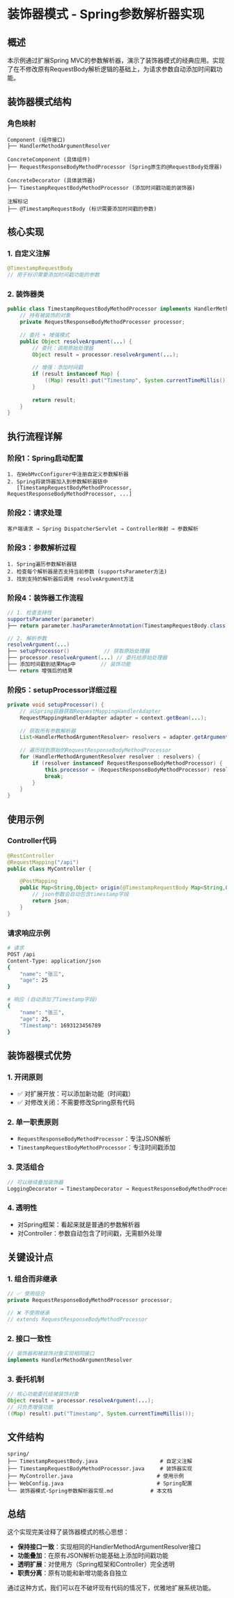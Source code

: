# 装饰器模式 - Spring参数解析器实现

## 概述

本示例通过扩展Spring MVC的参数解析器，演示了装饰器模式的经典应用。实现了在不修改原有RequestBody解析逻辑的基础上，为请求参数自动添加时间戳功能。

## 装饰器模式结构

### 角色映射
```
Component (组件接口) 
├── HandlerMethodArgumentResolver

ConcreteComponent (具体组件)
├── RequestResponseBodyMethodProcessor (Spring原生的@RequestBody处理器)

ConcreteDecorator (具体装饰器)
├── TimestampRequestBodyMethodProcessor (添加时间戳功能的装饰器)

注解标记
├── @TimestampRequestBody (标识需要添加时间戳的参数)
```

## 核心实现

### 1. 自定义注解
```java
@TimestampRequestBody
// 用于标识需要添加时间戳功能的参数
```

### 2. 装饰器类
```java
public class TimestampRequestBodyMethodProcessor implements HandlerMethodArgumentResolver {
    // 持有被装饰的对象
    private RequestResponseBodyMethodProcessor processor;
    
    // 委托 + 增强模式
    public Object resolveArgument(...) {
        // 委托：调用原始处理器
        Object result = processor.resolveArgument(...);
        
        // 增强：添加时间戳
        if (result instanceof Map) {
            ((Map) result).put("Timestamp", System.currentTimeMillis());
        }
        
        return result;
    }
}
```

## 执行流程详解

### 阶段1：Spring启动配置
```
1. 在WebMvcConfigurer中注册自定义参数解析器
2. Spring将装饰器加入到参数解析器链中
   [TimestampRequestBodyMethodProcessor, RequestResponseBodyMethodProcessor, ...]
```

### 阶段2：请求处理
```
客户端请求 → Spring DispatcherServlet → Controller映射 → 参数解析
```

### 阶段3：参数解析过程
```
1. Spring遍历参数解析器链
2. 检查每个解析器是否支持当前参数 (supportsParameter方法)
3. 找到支持的解析器后调用 resolveArgument方法
```

### 阶段4：装饰器工作流程
```java
// 1. 检查支持性
supportsParameter(parameter)
├── return parameter.hasParameterAnnotation(TimestampRequestBody.class);

// 2. 解析参数
resolveArgument(...)
├── setupProcessor()           // 获取原始处理器
├── processor.resolveArgument(...) // 委托给原始处理器
├── 添加时间戳到结果Map中        // 装饰功能
└── return 增强后的结果
```

### 阶段5：setupProcessor详细过程
```java
private void setupProcessor() {
    // 从Spring容器获取RequestMappingHandlerAdapter
    RequestMappingHandlerAdapter adapter = context.getBean(...);
    
    // 获取所有参数解析器
    List<HandlerMethodArgumentResolver> resolvers = adapter.getArgumentResolvers();
    
    // 遍历找到原始的RequestResponseBodyMethodProcessor
    for (HandlerMethodArgumentResolver resolver : resolvers) {
        if (resolver instanceof RequestResponseBodyMethodProcessor) {
            this.processor = (RequestResponseBodyMethodProcessor) resolver;
            break;
        }
    }
}
```

## 使用示例

### Controller代码
```java
@RestController
@RequestMapping("/api")
public class MyController {

    @PostMapping
    public Map<String,Object> origin(@TimestampRequestBody Map<String,Object> json){
        // json参数会自动包含timestamp字段
        return json;
    }
}
```

### 请求响应示例
```bash
# 请求
POST /api
Content-Type: application/json
{
    "name": "张三",
    "age": 25
}

# 响应 (自动添加了Timestamp字段)
{
    "name": "张三", 
    "age": 25,
    "Timestamp": 1693123456789
}
```

## 装饰器模式优势

### 1. 开闭原则
- ✅ 对扩展开放：可以添加新功能（时间戳）
- ✅ 对修改关闭：不需要修改Spring原有代码

### 2. 单一职责原则
- `RequestResponseBodyMethodProcessor`：专注JSON解析
- `TimestampRequestBodyMethodProcessor`：专注时间戳添加

### 3. 灵活组合
```java
// 可以继续叠加装饰器
LoggingDecorator → TimestampDecorator → RequestResponseBodyMethodProcessor
```

### 4. 透明性
- 对Spring框架：看起来就是普通的参数解析器
- 对Controller：参数自动包含了时间戳，无需额外处理

## 关键设计点

### 1. 组合而非继承
```java
// ✅ 使用组合
private RequestResponseBodyMethodProcessor processor;

// ❌ 不使用继承
// extends RequestResponseBodyMethodProcessor 
```

### 2. 接口一致性
```java
// 装饰器和被装饰对象实现相同接口
implements HandlerMethodArgumentResolver
```

### 3. 委托机制
```java
// 核心功能委托给被装饰对象
Object result = processor.resolveArgument(...);
// 只负责增强功能
((Map) result).put("Timestamp", System.currentTimeMillis());
```

## 文件结构
```
spring/
├── TimestampRequestBody.java                    # 自定义注解
├── TimestampRequestBodyMethodProcessor.java     # 装饰器实现
├── MyController.java                           # 使用示例
├── WebConfig.java                              # Spring配置
└── 装饰器模式-Spring参数解析器实现.md            # 本文档
```

## 总结

这个实现完美诠释了装饰器模式的核心思想：
- **保持接口一致**：实现相同的HandlerMethodArgumentResolver接口
- **功能叠加**：在原有JSON解析功能基础上添加时间戳功能
- **透明扩展**：对使用方（Spring框架和Controller）完全透明
- **职责分离**：原有功能和新增功能各自独立

通过这种方式，我们可以在不破坏现有代码的情况下，优雅地扩展系统功能。